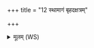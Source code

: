 +++
title = "12 स्थामागं बृहदक्षत्रम्"

+++
<details><summary>मूलम् (WS)</summary>

स्थामागं बृहदक्षत्रं स्थामन्ताक्षिणो व्यस्यति ।  
अनुष्ठानस्य यो राजा स उत्थाम गमिष्यति ॥ १२ ॥
</details>